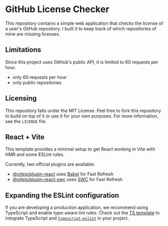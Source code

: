 # GitHub License Checker
This repository contains a simple web application that checks the license of a user's GitHub repository. 
I built it to keep track of which repositories of mine are missing licenses.

## Limitations
Since this project uses GitHub's public API, it is limited to 60 requests per hour.
- only 60 requests per hour
- only public repositories

## Licensing
This repository falls under the MIT License. 
Feel free to fork this repository to build on top of it or use it for your own purposes.
For more information, see the ```LICENSE``` file.

## React + Vite
This template provides a minimal setup to get React working in Vite with HMR and some ESLint rules.

Currently, two official plugins are available:

- [@vitejs/plugin-react](https://github.com/vitejs/vite-plugin-react/blob/main/packages/plugin-react/README.md) uses [Babel](https://babeljs.io/) for Fast Refresh
- [@vitejs/plugin-react-swc](https://github.com/vitejs/vite-plugin-react-swc) uses [SWC](https://swc.rs/) for Fast Refresh

## Expanding the ESLint configuration
If you are developing a production application, we recommend using TypeScript and enable type-aware lint rules. 
Check out the [TS template](https://github.com/vitejs/vite/tree/main/packages/create-vite/template-react-ts) to integrate TypeScript and [`typescript-eslint`](https://typescript-eslint.io) in your project.
